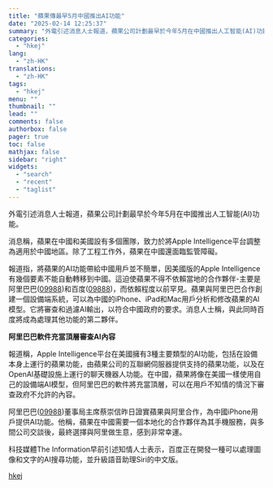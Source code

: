```yaml
---
title: "蘋果傳最早5月中國推出AI功能"
date: "2025-02-14 12:25:37"
summary: "外電引述消息人士報道，蘋果公司計劃最早於今年5月在中國推出人工智能(AI)功能。 消息稱，蘋果在中國..."
categories:
  - "hkej"
lang:
  - "zh-HK"
translations:
  - "zh-HK"
tags:
  - "hkej"
menu: ""
thumbnail: ""
lead: ""
comments: false
authorbox: false
pager: true
toc: false
mathjax: false
sidebar: "right"
widgets:
  - "search"
  - "recent"
  - "taglist"
---
```


外電引述消息人士報道，蘋果公司計劃最早於今年5月在中國推出人工智能(AI)功能。

消息稱，蘋果在中國和美國設有多個團隊，致力於將Apple Intelligence平台調整為適用於中國地區。除了工程工作外，蘋果在中國還面臨監管障礙。

報道指，將蘋果的AI功能帶給中國用戶並不簡單，因美國版的Apple Intelligence有幾個要素不能自動轉移到中國。這迫使蘋果不得不依賴當地的合作夥伴-主要是阿里巴巴([09988](https://stock360.hkej.com/quotePlus/09988))和百度([09888](https://stock360.hkej.com/quotePlus/09888))，而依賴程度以前罕見。蘋果與阿里巴巴合作創建一個設備端系統，可以為中國的iPhone、iPad和Mac用戶分析和修改蘋果的AI模型。它將審查和過濾AI輸出，以符合中國政府的要求。消息人士稱，與此同時百度將成為處理其他功能的第二夥伴。

**阿里巴巴軟件充當頂層審查AI內容**

報道稱，Apple Intelligence平台在美國擁有3種主要類型的AI功能，包括在設備本身上運行的蘋果功能，由蘋果公司的互聯網伺服器提供支持的蘋果功能，以及在OpenAI基礎設施上運行的聊天機器人功能。在中國，蘋果將像在美國一樣使用自己的設備端AI模型，但阿里巴巴的軟件將充當頂層，可以在用戶不知情的情況下審查政府不允許的內容。

阿里巴巴([09988](https://stock360.hkej.com/quotePlus/09988))董事局主席蔡崇信昨日證實蘋果與阿里合作，為中國iPhone用戶提供AI功能。他稱，蘋果在中國需要一個本地化的合作夥伴為其手機服務，與多間公司交談後，最終選擇與阿里做生意，感到非常幸運。

科技媒體The Information早前引述知情人士表示，百度正在開發一種可以處理圖像和文字的AI搜尋功能，並升級語音助理Siri的中文版。

[hkej](https://www2.hkej.com/instantnews/china/article/3999566/%E8%98%8B%E6%9E%9C%E5%82%B3%E6%9C%80%E6%97%A95%E6%9C%88%E4%B8%AD%E5%9C%8B%E6%8E%A8%E5%87%BAAI%E5%8A%9F%E8%83%BD)
